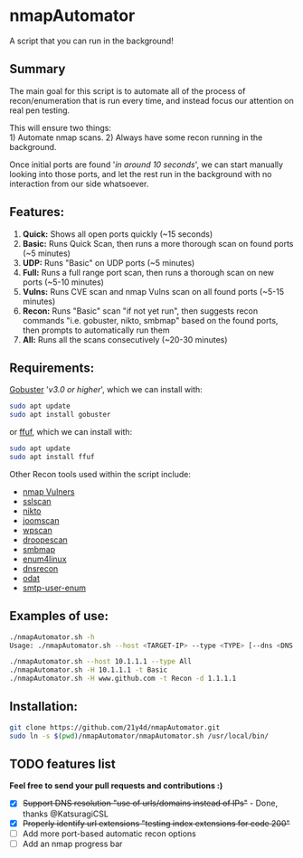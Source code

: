 # nmapAutomator

A script that you can run in the background!
  
  
## Summary

The main goal for this script is to automate all of the process of recon/enumeration that is run every time, and instead focus our attention on real pen testing.  
  
This will ensure two things:  
	1) Automate nmap scans. 
	2) Always have some recon running in the background. 

Once initial ports are found '*in around 10 seconds*', we can start manually looking into those ports, and let the rest run in the background with no interaction from our side whatsoever.  
  
  
## Features:
1. **Quick:**	Shows all open ports quickly (~15 seconds)  
1. **Basic:**	Runs Quick Scan, then runs a more thorough scan on found ports (~5 minutes)  
1. **UDP:**	  Runs "Basic" on UDP ports (~5 minutes)  
1. **Full:** 	Runs a full range port scan, then runs a thorough scan on new ports (~5-10 minutes)  
1. **Vulns:**	Runs CVE scan and nmap Vulns scan on all found ports (~5-15 minutes)  
1. **Recon:**	Runs "Basic" scan "if not yet run", then suggests recon commands "i.e. gobuster, nikto, smbmap" based on the found ports, then prompts to automatically run them  
1. **All:**  	Runs all the scans consecutively (~20-30 minutes)  
  
  
## Requirements:
[Gobuster](https://github.com/OJ/gobuster) '*v3.0 or higher*', which we can install with:  
```bash
sudo apt update
sudo apt install gobuster
```

or [ffuf](https://github.com/ffuf/ffuf), which we can install with:
```bash
sudo apt update
sudo apt install ffuf
```

Other Recon tools used within the script include:
* [nmap Vulners](https://github.com/vulnersCom/nmap-vulners)
* [sslscan](https://github.com/rbsec/sslscan)
* [nikto](https://github.com/sullo/nikto)
* [joomscan](https://github.com/rezasp/joomscan)
* [wpscan](https://github.com/wpscanteam/wpscan)
* [droopescan](https://github.com/droope/droopescan)
* [smbmap](https://github.com/ShawnDEvans/smbmap)
* [enum4linux](https://github.com/portcullislabs/enum4linux)
* [dnsrecon](https://github.com/darkoperator/dnsrecon)
* [odat](https://github.com/quentinhardy/odat)
* [smtp-user-enum](https://github.com/pentestmonkey/smtp-user-enum)
  
  
## Examples of use:
```bash
./nmapAutomator.sh -h
Usage: ./nmapAutomator.sh --host <TARGET-IP> --type <TYPE> [--dns <DNS SERVER>]

./nmapAutomator.sh --host 10.1.1.1 --type All
./nmapAutomator.sh -H 10.1.1.1 -t Basic
./nmapAutomator.sh -H www.github.com -t Recon -d 1.1.1.1
```

## Installation:
```bash
git clone https://github.com/21y4d/nmapAutomator.git
sudo ln -s $(pwd)/nmapAutomator/nmapAutomator.sh /usr/local/bin/
```


## TODO features list
**Feel free to send your pull requests and contributions :)**
- [x] ~~Support DNS resolution "use of urls/domains instead of IPs"~~ - Done, thanks @KatsuragiCSL
- [x] ~~Properly identify url extensions "testing index extensions for code 200"~~
- [ ] Add more port-based automatic recon options
- [ ] Add an nmap progress bar

